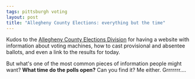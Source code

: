 ```yaml
---
tags: pittsburgh voting
layout: post
title: "Allegheny County Elections: everything but the time"
---
```




<p>Kudos to the <a href="http://www.county.allegheny.pa.us/elect/">Allegheny County Elections Division</a> for having a website with information about voting machines, how to cast provisional and absentee ballots, and even a link to the results for today.</p>

<p>But what's one of the most common pieces of information people might want? <b>What time do the polls open?</b> Can you find it? Me either. Grrrrrrr....</p>



